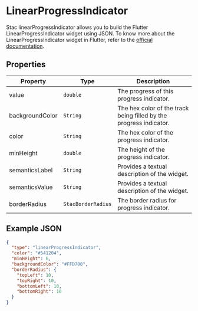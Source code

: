 # LinearProgressIndicator

Stac linearProgressIndicator allows you to build the Flutter LinearProgressIndicator widget using JSON. 
To know more about the LinearProgressIndicator widget in Flutter, refer to the [official documentation](https://api.flutter.dev/flutter/material/LinearProgressIndicator-class.html).

## Properties

| Property        | Type                | Description                                                        |
|-----------------|---------------------|--------------------------------------------------------------------|
| value           | `double`            | The progress of this progress indicator.                           |
| backgroundColor | `String`            | The hex color of the track being filled by the progress indicator. |
| color           | `String`            | The hex color of the progress indicator.                           |
| minHeight       | `double`            | The height of the progress indicator.                              |
| semanticsLabel  | `String`            | Provides a textual description of the widget.                      |
| semanticsValue  | `String`            | Provides a textual description of the widget.                      |
| borderRadius    | `StacBorderRadius` | The border radius for progress indicator.                          |


## Example JSON

```json
{
  "type": "linearProgressIndicator",
  "color": "#541204",
  "minHeight": 6,
  "backgroundColor": "#FFD700",
  "borderRadius": {
    "topLeft": 10,
    "topRight": 10,
    "bottomLeft": 10,
    "bottomRight": 10
  }
}
```

